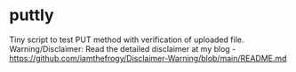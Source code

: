 # puttly
Tiny script to test PUT method with verification of uploaded file.
Warning/Disclaimer: Read the detailed disclaimer at my blog - https://github.com/iamthefrogy/Disclaimer-Warning/blob/main/README.md <br/>
